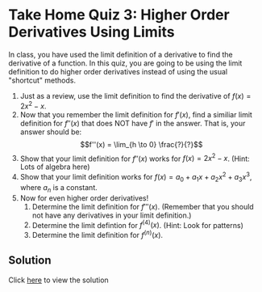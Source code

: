 # Take Home Quiz 3: Higher Order Derivatives Using Limits

In class, you have used the limit definition of a derivative to find the derivative of a function. In this quiz, you are going to be using the limit definition to do higher order derivatives instead of using the usual "shortcut" methods.

1. Just as a review, use the limit definition to find the derivative of $f(x) = 2x^2 - x$.
2. Now that you remember the limit definition for $f'(x)$, find a similiar limit definition for $f''(x)$ that does NOT have $f'$ in the answer. That is, your answer should be: $$f''(x) = \lim_{h \to 0} \frac{?}{?}$$
3. Show that your limit definition for $f''(x)$ works for $f(x) = 2x^2 - x$. (Hint: Lots of algebra here)
4. Show that your limit definition works for $f(x) =  a_0 + a_1x + a_2x^2 + a_3x^3$, where $a_n$ is a constant.
5. Now for even higher order derivatives!
    1. Determine the limit definition for $f'''(x)$. (Remember that you should not have any derivatives in your limit definition.)
    2. Determine the limit defintion for $f^{(4)}(x)$. (Hint: Look for patterns)
    3. Determine the limit definition for $f^{(n)}(x)$.

## Solution
Click [here](../assets/take-home-quiz-3.pdf) to view the solution
